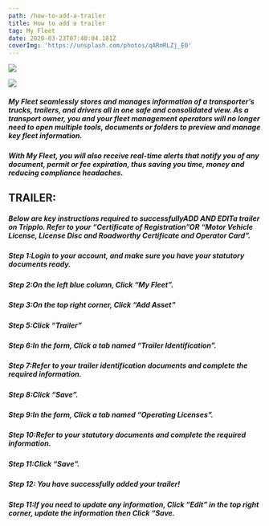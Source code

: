 ```yaml
---
path: /how-to-add-a-trailer
title: How to add a trailer
tag: My Fleet
date: 2020-03-23T07:40:04.181Z
coverImg: 'https://unsplash.com/photos/qARmRLZj_E0'
---
```

![](/uploads/screenshot-2020-03-25-at-17.21.39.png)

![](/uploads/screenshot-2020-03-25-at-17.21.32.png)

##### My Fleet seamlessly stores and manages information of a transporter’s trucks, trailers, and drivers all in one safe and consolidated view. As a transport owner, you and your fleet management operators will no longer need to open multiple tools, documents or folders to preview and manage key fleet information.

##### With My Fleet, you will also receive real-time alerts that notify you of any document, permit or fee expiration, thus saving you time, money and reducing compliance headaches.

## TRAILER:

##### Below are key instructions required to successfullyADD AND EDITa trailer on Tripplo. Refer to your “Certificate of Registration”OR “Motor Vehicle License, License Disc and Roadworthy Certificate and Operator Card”.



##### Step 1:Login to your account, and make sure you have your statutory documents ready.

##### Step 2:On the left blue column, Click “My Fleet”.

##### Step 3:On the top right corner, Click “Add Asset”

##### Step 5:Click “Trailer”

##### Step 6:In the form, Click a tab named “Trailer Identification”.

##### **Step 7:Refer to your trailer identification documents and complete the required information.**

##### Step 8:Click “Save”.

##### Step 9:In the form, Click a tab named “Operating Licenses”.

##### Step 10:Refer to your statutory documents and complete the required information.

##### Step 11:Click “Save”.

##### Step 12: You have successfully added your trailer!

##### **Step 11:If you need to update any information, Click “Edit” in the top right corner, update the information then Click “Save.**